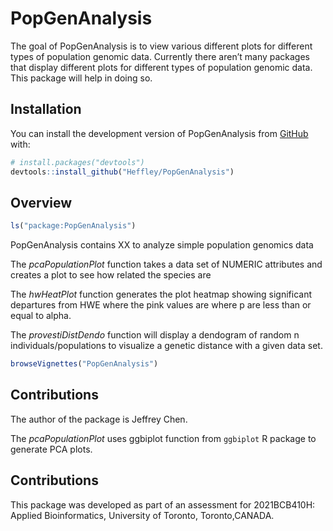 
<!-- README.md is generated from README.Rmd. Please edit that file -->

# PopGenAnalysis

<!-- badges: start -->
<!-- badges: end -->

The goal of PopGenAnalysis is to view various different plots for
different types of population genomic data. Currently there aren’t many
packages that display different plots for different types of population
genomic data. This package will help in doing so.

## Installation

You can install the development version of PopGenAnalysis from
[GitHub](https://github.com/) with:

``` r
# install.packages("devtools")
devtools::install_github("Heffley/PopGenAnalysis")
```

## Overview

``` r
ls("package:PopGenAnalysis")
```

PopGenAnalysis contains XX to analyze simple population genomics data

The *pcaPopulationPlot* function takes a data set of NUMERIC attributes
and creates a plot to see how related the species are

The *hwHeatPlot* function generates the plot heatmap showing significant
departures from HWE where the pink values are where p are less than or
equal to alpha.

The *provestiDistDendo* function will display a dendogram of random n
individuals/populations to visualize a genetic distance with a given
data set.

``` r
browseVignettes("PopGenAnalysis")
```

## Contributions

The author of the package is Jeffrey Chen.

The *pcaPopulationPlot* uses ggbiplot function from `ggbiplot` R package
to generate PCA plots.

## Contributions

This package was developed as part of an assessment for 2021BCB410H:
Applied Bioinformatics, University of Toronto, Toronto,CANADA.
